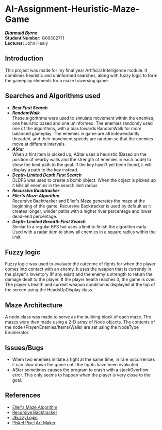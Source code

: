 # AI-Assignment-Heuristic-Maze-Game
***Diarmuid Byrne***
<br><B>Student Number:</B> G00302711
<br><B>Lecturer:</B> John Healy

## Introduction
This project was made for my final year Artificial Intelligence module. It combines heuristic and uninformed searches, along with fuzzy logic to form the gameplay elements for a maze traversing game.

## Searches and Algorithms used
- <I><B>Best First Search</I></B>
- <I><B>RandomWalk</I></B>
<BR> These algorithms were used to simulate movement within the enemies, one heuristic based and one uninformed.
The enemies randomly used one of the algorithms, with a bias towards RandomWalk for more balanced gameplay.
The enemies in game are all independantly threaded, and their movement speeds are random so that the enemies move at different intervals.
- <I><B>AStar</I></B>
<BR> When a hint item is picked up, AStar uses a heuristic (Based on the position of nearby walls and the strength of enemies in each node) to show the best path to the goal. If the key hasn't yet been found, it will display a path to the key instead.
- <I><B>Depth-Limited Depth First Search</I></B>
<BR> DLDFS was used to create a bomb object. When the object is picked up it kills all enemies in the search limit radius
- <I><B>Recursive Backtracker</I></B>
- <I><B>Eller's Maze Algorithm</I></B>
<BR> Recursive Backtracker and Eller's Maze generates the maze at the beginning of the game. Recursive Backtracker is used by default as it creates longer, winder paths with a higher river percentage and lower dead-end percentage.
- <I><B>Depth-Limited Breadth First Search</I></B>
<BR> Similar to a regular BFS but uses a limit to finish the algorithm early. Used with a radar item to show all enemies in a square radius within the limit.

## Fuzzy logic
Fuzzy logic was used to evaluate the outcome of fights for when the player comes into contact with an enemy. It uses the weapon that is currently in the player's inventory (If any exist) and the enemy's strength to return the damage dealt to the player. If the player health reaches 0, the game is over. <BR>The player's health and current weapon condition is displayed at the top of the screen using the HeadsUpDisplay class.

## Maze Architecture
A node class was made to serve as the building block of each maze. The mazes were then made using a 2-D array of Node objects. The contents of the node (Player/Enemies/Items/Walls) are set using the NodeType Enumerator.

## Issues/Bugs
- When two enemies initiate a fight at the same time, in rare occurrences it can slow down the game until the fights have been evaluated
- AStar sometimes causes the program to crash with a stackOverflow error. This only seems to happen when the player is very close to the goal.

## References
- [Eller's Maze Algorithm](http://weblog.jamisbuck.org/2010/12/29/maze-generation-eller-s-algorithm)
- [Recursive Backtracker](https://en.wikipedia.org/wiki/Maze_generation_algorithm)
- [JFuzzyLogic](http://jfuzzylogic.sourceforge.net/html/index.html)
- [Piskel Pixel Art Maker](http://www.piskelapp.com/)
